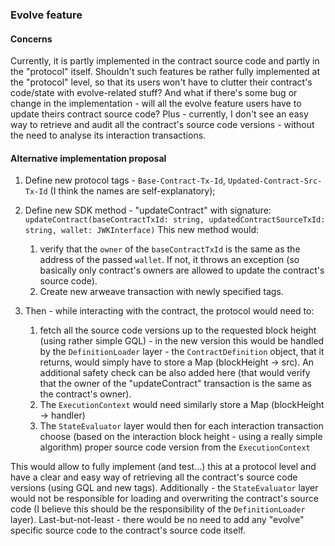 ### Evolve feature

#### Concerns
Currently, it is partly implemented in the contract source code and
partly in the "protocol" itself. Shouldn't such features be rather fully implemented at the "protocol"
level, so that its users won't have to clutter their contract's code/state with evolve-related stuff?
And what if there's some bug or change in the implementation - will all the evolve feature users have
to update theirs contract source code?
Plus - currently, I don't see an easy way to retrieve and audit all the contract's source code versions - without
the need to analyse its interaction transactions.


#### Alternative implementation proposal
1. Define new protocol tags - `Base-Contract-Tx-Id`, `Updated-Contract-Src-Tx-Id` (I think the names are self-explanatory);
2. Define new SDK method - "updateContract" with signature:
   `updateContract(baseContractTxId: string, updatedContractSourceTxId: string, wallet: JWKInterface)`
   This new method would:
    1. verify that the `owner` of the `baseContractTxId` is the same as the address of the passed `wallet`. If not, it throws an exception
       (so basically only contract's owners are allowed to update the contract's source code).
    2. Create new arweave transaction with newly specified tags.

3. Then - while interacting with the contract, the protocol would need to:
    1. fetch all the source code versions up to the requested block height (using rather simple GQL) - in the new version this would be
       handled by the `DefinitionLoader` layer - the `ContractDefinition` object, that it returns, would simply have to store a Map (blockHeight -> src).
       An additional safety check can be also added here (that would verify that the owner of the "updateContract" transaction is the same as the contract's owner).
    2. The `ExecutionContext` would need similarly store a Map (blockHeight -> handler)
    3. The `StateEvaluator` layer would then for each interaction transaction choose (based on the interaction block height - using a really simple algorithm) proper source code version from the `ExecutionContext`

This would allow to fully implement (and test...) this at a protocol level and have a clear and easy way of retrieving all the contract's source code versions (using GQL and new tags).
Additionally - the `StateEvaluator` layer would not be responsible for loading and overwriting the contract's source code
(I believe this should be the responsibility of the `DefinitionLoader` layer).
Last-but-not-least - there would be no need to add any "evolve" specific source code to the contract's source code itself.
